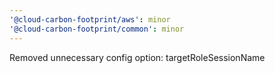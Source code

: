 ```yaml
---
'@cloud-carbon-footprint/aws': minor
'@cloud-carbon-footprint/common': minor
---
```


Removed unnecessary config option: targetRoleSessionName
